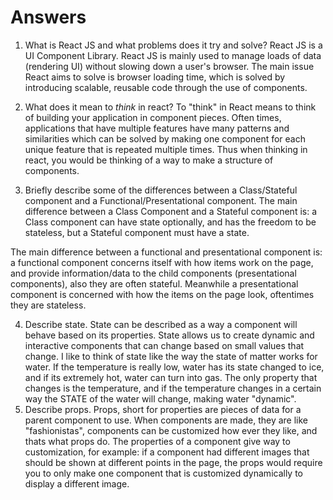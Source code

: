 # Answers

1.  What is React JS and what problems does it try and solve?
React JS is a UI Component Library. React JS is mainly used to manage loads of data (rendering UI) without slowing down a user's browser. The main issue React aims to solve is browser loading time, which is solved by introducing scalable, reusable code through the use of components.

2.  What does it mean to _think_ in react?
To "think" in React means to think of building your application in component pieces. Often times, applications that have multiple features have many patterns and similarities which can be solved by making one component for each unique feature that is repeated multiple times. Thus when thinking in react, you would be thinking of a way to make a structure of components.

3.  Briefly describe some of the differences between a Class/Stateful component and a Functional/Presentational component.
The main difference between a Class Component and a Stateful component is: a Class component can have state optionally, and has the freedom to be stateless, but a Stateful component must have a state.

The main difference between a functional and presentational component is: a functional component concerns itself with how items work on the page, and provide information/data to the child components (presentational components), also they are often stateful. Meanwhile a presentational component is concerned with how the items on the page look, oftentimes they are stateless.

4.  Describe state.
State can be described as a way a component will behave based on its properties. State allows us to create dynamic and interactive components that can change based on small values that change. I like to think of state like the way the state of matter works for water. If the temperature is really low, water has its state changed to ice, and if its extremely hot, water can turn into gas. The only property that changes is the temperature, and if the temperature changes in a certain way the STATE of the water will change, making water "dynamic".
5.  Describe props.
Props, short for properties are pieces of data for a parent component to use. When components are made, they are like "fashionistas", components can be customized how ever they like, and thats what props do. The properties of a component give way to customization, for example: if a component had different images that should be shown at different points in the page, the props would require you to only make one component that is customized dynamically to display a different image.
